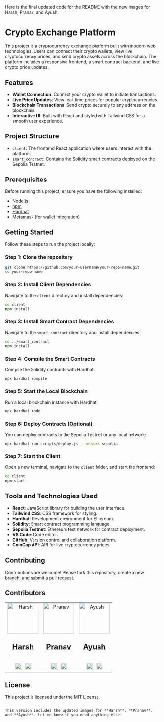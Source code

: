 Here is the final updated code for the README with the new images for Harsh, Pranav, and Ayush:

# Crypto Exchange Platform

This project is a cryptocurrency exchange platform built with modern web technologies. Users can connect their crypto wallets, view live cryptocurrency prices, and send crypto assets across the blockchain. The platform includes a responsive frontend, a smart contract backend, and live crypto price updates.

## Features

- **Wallet Connection**: Connect your crypto wallet to initiate transactions.
- **Live Price Updates**: View real-time prices for popular cryptocurrencies.
- **Blockchain Transactions**: Send crypto securely to any address on the blockchain.
- **Interactive UI**: Built with React and styled with Tailwind CSS for a smooth user experience.

## Project Structure

- `client`: The frontend React application where users interact with the platform.
- `smart_contract`: Contains the Solidity smart contracts deployed on the Sepolia Testnet.

## Prerequisites

Before running this project, ensure you have the following installed:

- [Node.js](https://nodejs.org/)
- [npm](https://www.npmjs.com/)
- [Hardhat](https://hardhat.org/)
- [Metamask](https://metamask.io/) (for wallet integration)

## Getting Started

Follow these steps to run the project locally:

### Step 1: Clone the repository

```bash
git clone https://github.com/your-username/your-repo-name.git
cd your-repo-name
```

### Step 2: Install Client Dependencies

Navigate to the `client` directory and install dependencies:

```bash
cd client
npm install
```

### Step 3: Install Smart Contract Dependencies

Navigate to the `smart_contract` directory and install dependencies:

```bash
cd ../smart_contract
npm install
```

### Step 4: Compile the Smart Contracts

Compile the Solidity contracts with Hardhat:

```bash
npx hardhat compile
```

### Step 5: Start the Local Blockchain

Run a local blockchain instance with Hardhat:

```bash
npx hardhat node
```

### Step 6: Deploy Contracts (Optional)

You can deploy contracts to the Sepolia Testnet or any local network:

```bash
npx hardhat run scripts/deploy.js --network sepolia
```

### Step 7: Start the Client

Open a new terminal, navigate to the `client` folder, and start the frontend:

```bash
cd client
npm start
```

## Tools and Technologies Used

- **React**: JavaScript library for building the user interface.
- **Tailwind CSS**: CSS framework for styling.
- **Hardhat**: Development environment for Ethereum.
- **Solidity**: Smart contract programming language.
- **Sepolia Testnet**: Ethereum test network for contract deployment.
- **VS Code**: Code editor.
- **GitHub**: Version control and collaboration platform.
- **CoinCap API**: API for live cryptocurrency prices.

## Contributing

Contributions are welcome! Please fork this repository, create a new branch, and submit a pull request.

## Contributors

<table>
  <tr>
    <td align="center">
      <a href="https://github.com/Harsh5442">
        <img src="https://i.postimg.cc/NfSn1KRn/Screenshot-2024-11-12-220207.png" width="100px;" alt="Harsh" />
        <br />
        <H3><b style="font-size: 24px;">Harsh</b></H3>
      </a>
      <br />
      <a href="https://github.com/Harsh5442" title="Code">
        <img src="https://cdn.jsdelivr.net/gh/devicons/devicon/icons/github/github-original.svg" width="20" height="20" />
      </a>
      &nbsp;
      <a href="https://www.linkedin.com/in/harsh5442/" title="LinkedIn">
        <img src="https://cdn.jsdelivr.net/gh/devicons/devicon/icons/linkedin/linkedin-original.svg" width="20" height="20" />
      </a>
    </td>
    <td align="center">
      <a href="https://github.com/pranav030203">
        <img src="https://i.postimg.cc/jdL6YxHn/about.jpg" width="100px;" alt="Pranav" />
        <br />
        <H3><b style="font-size: 24px;">Pranav</b></H3>
      </a>
      <br />
      <a href="https://github.com/pranav030203" title="Code">
        <img src="https://cdn.jsdelivr.net/gh/devicons/devicon/icons/github/github-original.svg" width="20" height="20" />
      </a>
      &nbsp;
      <a href="https://www.linkedin.com/in/pranav-phadatare-07aa53239/" title="LinkedIn">
        <img src="https://cdn.jsdelivr.net/gh/devicons/devicon/icons/linkedin/linkedin-original.svg" width="20" height="20" />
      </a>
    </td>
    <td align="center">
      <a href="https://github.com/Ayush2948">
        <img src="https://i.postimg.cc/C5rBXTwv/Screenshot-2024-11-12-215639.png" width="100px;" alt="Ayush" />
        <br />
        <H3><b style="font-size: 24px;">Ayush</b></H3>
      </a>
      <br />
      <a href="https://github.com/Ayush2948" title="Code">
        <img src="https://cdn.jsdelivr.net/gh/devicons/devicon/icons/github/github-original.svg" width="20" height="20" />
      </a>
      &nbsp;
      <a href="https://www.linkedin.com/in/ayushp2948/" title="LinkedIn">
        <img src="https://cdn.jsdelivr.net/gh/devicons/devicon/icons/linkedin/linkedin-original.svg" width="20" height="20" />
      </a>
    </td>
  </tr>
</table>

## License

This project is licensed under the MIT License.
```

This version includes the updated images for **Harsh**, **Pranav**, and **Ayush**. Let me know if you need anything else!
